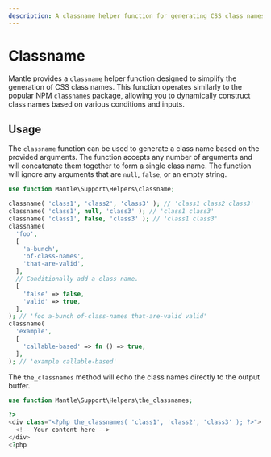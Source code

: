 ```yaml
---
description: A classname helper function for generating CSS class names based on various conditions and inputs.
---
```


# Classname

Mantle provides a `classname` helper function designed to simplify the generation of CSS class
names. This function operates similarly to the popular NPM `classnames` package,
allowing you to dynamically construct class names based on various conditions
and inputs.

## Usage

The `classname` function can be used to generate a class name based on the
provided arguments. The function accepts any number of arguments and will
concatenate them together to form a single class name. The function will ignore
any arguments that are `null`, `false`, or an empty string.

```php
use function Mantle\Support\Helpers\classname;

classname( 'class1', 'class2', 'class3' ); // 'class1 class2 class3'
classname( 'class1', null, 'class3' ); // 'class1 class3'
classname( 'class1', false, 'class3' ); // 'class1 class3'
classname(
  'foo',
  [
    'a-bunch',
    'of-class-names',
    'that-are-valid',
  ],
  // Conditionally add a class name.
  [
    'false' => false,
    'valid' => true,
  ],
); // 'foo a-bunch of-class-names that-are-valid valid'
classname(
  'example',
  [
    'callable-based' => fn () => true,
  ],
); // 'example callable-based'
```

The `the_classnames` method will echo the class names directly to the output
buffer.

```php
use function Mantle\Support\Helpers\the_classnames;

?>
<div class="<?php the_classnames( 'class1', 'class2', 'class3' ); ?>">
  <!-- Your content here -->
</div>
<?php
```